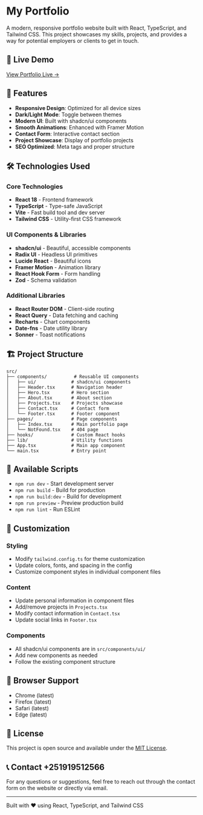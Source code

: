 # My Portfolio

A modern, responsive portfolio website built with React, TypeScript, and Tailwind CSS. This project showcases my skills, projects, and provides a way for potential employers or clients to get in touch.

## 🚀 Live Demo

[View Portfolio Live →](http://localhost:8080/)

## 🚀 Features

- **Responsive Design**: Optimized for all device sizes
- **Dark/Light Mode**: Toggle between themes
- **Modern UI**: Built with shadcn/ui components
- **Smooth Animations**: Enhanced with Framer Motion
- **Contact Form**: Interactive contact section
- **Project Showcase**: Display of portfolio projects
- **SEO Optimized**: Meta tags and proper structure

## 🛠️ Technologies Used

### Core Technologies
- **React 18** - Frontend framework
- **TypeScript** - Type-safe JavaScript
- **Vite** - Fast build tool and dev server
- **Tailwind CSS** - Utility-first CSS framework

### UI Components & Libraries
- **shadcn/ui** - Beautiful, accessible components
- **Radix UI** - Headless UI primitives
- **Lucide React** - Beautiful icons
- **Framer Motion** - Animation library
- **React Hook Form** - Form handling
- **Zod** - Schema validation

### Additional Libraries
- **React Router DOM** - Client-side routing
- **React Query** - Data fetching and caching
- **Recharts** - Chart components
- **Date-fns** - Date utility library
- **Sonner** - Toast notifications



## 🏗️ Project Structure

```
src/
├── components/          # Reusable UI components
│   ├── ui/             # shadcn/ui components
│   ├── Header.tsx      # Navigation header
│   ├── Hero.tsx        # Hero section
│   ├── About.tsx       # About section
│   ├── Projects.tsx    # Projects showcase
│   ├── Contact.tsx     # Contact form
│   └── Footer.tsx      # Footer component
├── pages/              # Page components
│   ├── Index.tsx       # Main portfolio page
│   └── NotFound.tsx    # 404 page
├── hooks/              # Custom React hooks
├── lib/                # Utility functions
├── App.tsx             # Main app component
└── main.tsx            # Entry point
```

## 📝 Available Scripts

- `npm run dev` - Start development server
- `npm run build` - Build for production
- `npm run build:dev` - Build for development
- `npm run preview` - Preview production build
- `npm run lint` - Run ESLint

## 🎨 Customization

### Styling
- Modify `tailwind.config.ts` for theme customization
- Update colors, fonts, and spacing in the config
- Customize component styles in individual component files

### Content
- Update personal information in component files
- Add/remove projects in `Projects.tsx`
- Modify contact information in `Contact.tsx`
- Update social links in `Footer.tsx`

### Components
- All shadcn/ui components are in `src/components/ui/`
- Add new components as needed
- Follow the existing component structure



## 📱 Browser Support

- Chrome (latest)
- Firefox (latest)
- Safari (latest)
- Edge (latest)



## 📄 License

This project is open source and available under the [MIT License](LICENSE).

## 📞 Contact +251919512566

For any questions or suggestions, feel free to reach out through the contact form on the website or directly via email.

---

Built with ❤️ using React, TypeScript, and Tailwind CSS
